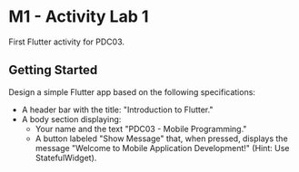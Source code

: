 # M1 - Activity Lab 1

First Flutter activity for PDC03.

## Getting Started

Design a simple Flutter app based on the following specifications:
- A header bar with the title: "Introduction to Flutter."
- A body section displaying:
    - Your name and the text "PDC03 - Mobile Programming."
    - A button labeled "Show Message" that, when pressed, displays the message "Welcome to Mobile Application Development!" (Hint: Use StatefulWidget).
